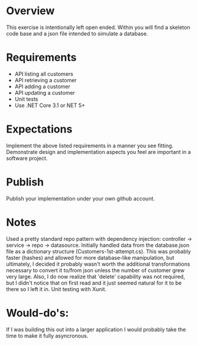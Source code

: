 # Overview
This exercise is intentionally left open ended.  Within you will find a skeleton code base and a json file intended to simulate a database.

# Requirements
 - API listing all customers
 - API retrieving a customer
 - API adding a customer
 - API updating a customer
 - Unit tests
 - Use .NET Core 3.1 or NET 5+

# Expectations
Implement the above listed requirements in a manner you see fitting.  Demonstrate design and implementation aspects you feel are important in a software project.

# Publish
Publish your implementation under your own github account.

# Notes
Used a pretty standard repo pattern with dependency injection: controller -> service -> repo -> datasource.  Initially handled data from the database.json file as a dictionary structure (Customers-1st-attempt.cs).  This was probably faster (hashes) and allowed for more database-like manipulation, but ultimately, I decided it probably wasn't worth the additional transformations necessary to convert it to/from json unless the number of customer grew very large. Also, I do now realize that 'delete' capability was not required, but I didn't notice that on first read and it just seemed natural for it to be there so I left it in.  Unit testing with Xunit.

# Would-do's:
If I was building this out into a larger application I would probably take the time to make it fully asyncronous.  
